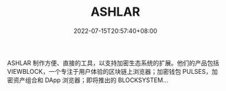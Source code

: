 ﻿---
weight: 
title: "ASHLAR"
description: "ASHLAR 制作方便、直接的工具，以支持加密生态系统的扩展。他们的产品包括 VIEWBLOCK，一个专注于用户体验的区块链上浏览器；加密钱包 PULSES，加密资产组合和 DApp 浏览器；即将推出的 BLOCKSYSTEM…"
date: 2022-07-15T20:57:40+08:00
lastmod: 2022-07-15T09:57:40+08:00
draft: false
authors: ["Cindy"]
featuredImage: "ashlar.jpg"
link: "https://ashlar.io/"
tags: ["研究机构","ASHLAR"]
categories: ["navigation"]
navigation: ["研究机构"]
lightgallery: true
toc: true
pinned: false
recommend: false
recommend1: false
---
ASHLAR 制作方便、直接的工具，以支持加密生态系统的扩展。他们的产品包括 VIEWBLOCK，一个专注于用户体验的区块链上浏览器；加密钱包 PULSES，加密资产组合和 DApp 浏览器；即将推出的 BLOCKSYSTEM…
